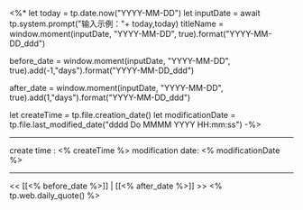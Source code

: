 <%*
let today = tp.date.now("YYYY-MM-DD")
let inputDate = await tp.system.prompt("输入示例："+ today,today)
titleName = window.moment(inputDate, "YYYY-MM-DD", true).format("YYYY-MM-DD_ddd")

before_date = window.moment(inputDate, "YYYY-MM-DD", true).add(-1,"days").format("YYYY-MM-DD_ddd")

after_date = window.moment(inputDate, "YYYY-MM-DD", true).add(1,"days").format("YYYY-MM-DD_ddd")

let createTime = tp.file.creation_date()
let modificationDate = tp.file.last_modified_date("dddd Do MMMM YYYY HH:mm:ss")
-%>

---
create time : <% createTime %>
modification date: <% modificationDate %>

---

<< [[<% before_date %>]] | [[<% after_date %>]] >>
<% tp.web.daily_quote() %>
